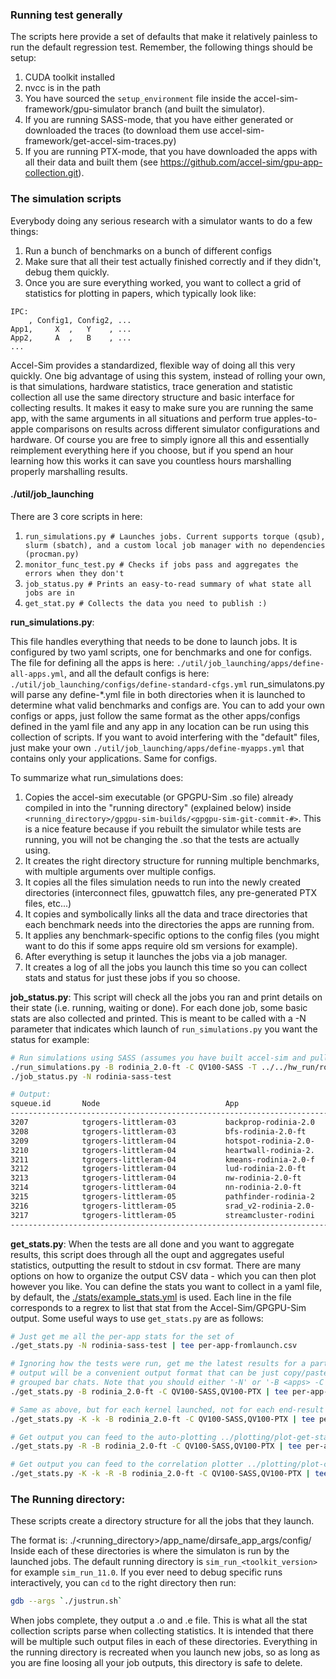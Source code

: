 ### Running test generally

The scripts here provide a set of defaults that make it relatively painless to run the default regression test.
Remember, the following things should be setup:

1. CUDA toolkit installed
2. nvcc is in the path
3. You have sourced the `setup_environment` file inside the accel-sim-framework/gpu-simulator branch (and built the simulator).
4. If you are running SASS-mode, that you have either generated or downloaded the traces (to download them use accel-sim-framework/get-accel-sim-traces.py)
5. If you are running PTX-mode, that you have downloaded the apps with all their data and built them (see https://github.com/accel-sim/gpu-app-collection.git).

### The simulation scripts

Everybody doing any serious research with a simulator wants to do a few things:

1. Run a bunch of benchmarks on a bunch of different configs
2. Make sure that all their test actually finished correctly and if they didn't, debug them quickly.
3. Once you are sure everything worked, you want to collect a grid of statistics for plotting in papers, which typically look like:
```
IPC:
    , Config1, Config2, ...
App1,     X  ,   Y    , ...
App2,     A  ,   B    , ...
...
```

Accel-Sim provides a standardized, flexible way of doing all this very quickly.
One big advantage of using this system, instead of rolling your own, is that simulations, hardware statistics, trace generation and statistic collection all use the same directory structure and basic interface for collecting results.
It makes it easy to make sure you are running the same app, with the same arguments in all situations and perform true apples-to-apple comparisons on
results across different simulator configurations and hardware. Of course you are free to simply ignore all this and essentially reimplement everything
here if you choose, but if you spend an hour learning how this works it can save you countless hours marshalling properly marshalling results.

#### ./util/job\_launching

There are 3 core scripts in here:

1. `run_simulations.py # Launches jobs. Current supports torque (qsub), slurm (sbatch), and a custom local job manager with no dependencies (procman.py)`
2. `monitor_func_test.py # Checks if jobs pass and aggregates the errors when they don't`
3. `job_status.py # Prints an easy-to-read summary of what state all jobs are in`
4. `get_stat.py # Collects the data you need to publish :)`

**run\_simulations.py**:

This file handles everything that needs to be done to launch jobs.
It is configured by two yaml scripts, one for benchmarks and one for configs.
The file for defining all the apps is here: `./util/job_launching/apps/define-all-apps.yml`,
and all the default configs is here: `./util/job_launching/configs/define-standard-cfgs.yml`
run\_simulatons.py will parse any define-\*.yml file in both directories when it is launched to determine what valid benchmarks and configs are.
You can to add your own configs or apps, just follow the same format as the other apps/configs defined in the yaml file and any app in any
location can be run using this collection of scripts. If you want to avoid interfering with the "default" files, just make your own `./util/job_launching/apps/define-myapps.yml` that contains only your applications. Same for configs.

To summarize what run\_simulations does:

1. Copies the accel-sim executable (or GPGPU-Sim .so file) already compiled in into the "running directory" (explained below) inside `<running_directory>/gpgpu-sim-builds/<gpgpu-sim-git-commit-#>`. This is a nice feature because if you rebuilt the simulator while tests are running, you will not be changing the .so that the tests are actually using.
2. It creates the right directory structure for running multiple benchmarks, with multiple arguments over multiple configs.
3. It copies all the files simulation needs to run into the newly created directories (interconnect files, gpuwattch files, any pre-generated PTX files, etc...)
4. It copies and symbolically links all the data and trace directories that each benchmark needs into the directories the apps are running from.
5. It applies any benchmark-specific options to the config files (you might want to do this if some apps require old sm versions for example).
6. After everything is setup it launches the jobs via a job manager.
7. It creates a log of all the jobs you launch this time so you can collect stats and status for just these jobs if you so choose.

**job\_status.py**: This script will check all the jobs you ran and print details on their state (i.e. running, waiting or done). For each done job, some basic stats are also collected and printed. This is meant to be called with a -N parameter that indicates which launch of `run_simulations.py` you want the status for example:

```bash
# Run simulations using SASS (assumes you have built accel-sim and pulled the trace files)
./run_simulations.py -B rodinia_2.0-ft -C QV100-SASS -T ../../hw_run/rodinia_2.0-ft/9.1/ -N rodinia-sass-test
./job_status.py -N rodinia-sass-test
```

```bash
# Output:
squeue.id       Node                            App                     AppArgs                 Version                 Config          RunningTime     Mem         JobStatus                       Basic GPGPU-Sim Stats
-----------------------------------------------------------------------------------------------------------------------------------------------------------------------------------------------------------------------------
3207            tgrogers-littleram-03           backprop-rodinia-2.0    4096___data_result_4    backprop-rodinia-2.0    QV100-SASS      0:31            702 M       RUNNING
3208            tgrogers-littleram-03           bfs-rodinia-2.0-ft      __data_graph4096_txt    bfs-rodinia-2.0-ft.a    QV100-SASS      0:31            391 M       RUNNING
3209            tgrogers-littleram-04           hotspot-rodinia-2.0-    30_6_40___data_resul    hotspot-rodinia-2.0-    QV100-SASS      0:31            581 M       RUNNING
3210            tgrogers-littleram-04           heartwall-rodinia-2.    __data_test_avi_1___    heartwall-rodinia-2.    QV100-SASS      00:00:22        578 M       COMPLETE_NO_OTHER_INFO          SIMRATE_IPS=349 K       SIM_TIME=21 sec (21 sec)        TOT_IPC=883     TOT_INSN=7 M    TOT_CYCLE=8 K
3211            tgrogers-littleram-04           kmeans-rodinia-2.0-f    _i_data_400_txt__g_d    kmeans-rodinia-2.0-f    QV100-SASS      0:28            332 M       RUNNING
3212            tgrogers-littleram-04           lud-rodinia-2.0-ft      _v__b__i___data_64_d    lud-rodinia-2.0-ft.a    QV100-SASS      0:28            326 M       RUNNING
3213            tgrogers-littleram-04           nw-rodinia-2.0-ft       128_10___data_result    nw-rodinia-2.0-ft.ac    QV100-SASS      0:28            324 M       RUNNING
3214            tgrogers-littleram-04           nn-rodinia-2.0-ft       __data_filelist_4_3_    nn-rodinia-2.0-ft.ac    QV100-SASS      0:28            517 M       RUNNING
3215            tgrogers-littleram-05           pathfinder-rodinia-2    1000_20_5___data_res    pathfinder-rodinia-2    QV100-SASS      0:28            358 M       RUNNING
3216            tgrogers-littleram-05           srad_v2-rodinia-2.0-    __data_matrix128x128    srad_v2-rodinia-2.0-    QV100-SASS      0:28            504 M       RUNNING
3217            tgrogers-littleram-05           streamcluster-rodini    3_6_16_1024_1024_100    streamcluster-rodini    QV100-SASS      0:28            358 M       RUNNING
-----------------------------------------------------------------------------------------------------------------------------------------------------------------------------------------------------------------------------
```


**get\_stats.py**: When the tests are all done and you want to aggregate results, this script does through all the oupt and aggregates useful statistics, outputting the result to stdout in csv format. There are many options on how to organize the output CSV data - which you can then plot however you like. You can define the stats you want to collect in a yaml file, by default, the [./stats/example_stats.yml](./stats/example_stats.yml) is used. Each line in the file corresponds to a regrex to list that stat from the Accel-Sim/GPGPU-Sim output.
Some useful ways to use `get_stats.py` are as follows:

```bash
# Just get me all the per-app stats for the set of 
./get_stats.py -N rodinia-sass-test | tee per-app-fromlaunch.csv

# Ignoring how the tests were run, get me the latest results for a particular set of configs/apps
# output will be a convenient output format that can be just copy/pasted into excel, etc... to plot
# grouped bar chats. Note that you should either '-N' or '-B <apps> -C <configs>', not both.
./get_stats.py -B rodinia_2.0-ft -C QV100-SASS,QV100-PTX | tee per-app-app-cfgs.csv

# Same as above, but for each kernel launched, not for each end-result for the app:
./get_stats.py -K -k -B rodinia_2.0-ft -C QV100-SASS,QV100-PTX | tee per-kernel-instance.csv

# Get output you can feed to the auto-plotting ../plotting/plot-get-stats.py:
./get_stats.py -R -B rodinia_2.0-ft -C QV100-SASS,QV100-PTX | tee per-app-for-autoplot.csv

# Get output you can feed to the correlation plotter ../plotting/plot-correlation.py:
./get_stats.py -K -k -R -B rodinia_2.0-ft -C QV100-SASS,QV100-PTX | tee per-app-for-correlation.csv
```


### The Running directory:

These scripts create a directory structure for all the jobs that they launch.

The format is:
./<running_directory>/app_name/dirsafe_app_args/config/
Inside each of these directories is where the simulaton is run by the launched jobs.
The default running directory is `sim_run_<toolkit_version>` for example `sim_run_11.0`.
If you ever need to debug specific runs interactively, you can `cd` to the right directory then run:

```bash
gdb --args `./justrun.sh`
```

When jobs complete, they output a .o<jobId> and .e<jobId> file. This is what all the stat collection scripts parse when collecting statistics.
It is intended that there will be multiple such output files in each of these directories.
Everything in the running directory is recreated when you launch new jobs, so as long as you are fine loosing all your job outputs, this directory is safe to delete.
